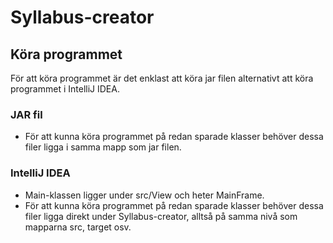 # Syllabus-creator

## Köra programmet
För att köra programmet är det enklast att köra jar filen alternativt att köra programmet i IntelliJ IDEA.

### JAR fil

- För att kunna köra programmet på redan sparade klasser behöver dessa filer ligga i samma mapp som jar filen.

### IntelliJ IDEA

- Main-klassen ligger under src/View och heter MainFrame.
- För att kunna köra programmet på redan sparade klasser behöver dessa filer ligga direkt under Syllabus-creator, 
alltså på samma nivå som mapparna src, target osv.